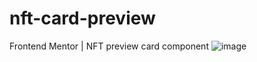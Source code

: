 # nft-card-preview
Frontend Mentor | NFT preview card component
![image](https://user-images.githubusercontent.com/82127044/177427286-b8ffa5c4-7a8e-47a9-9f44-a696ac7ea782.png)
